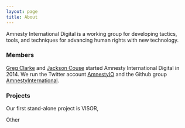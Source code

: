 ```yaml
---
layout: page
title: About
---
```


Amnesty International Digital is a working group for developing tactics, tools, and techniques for advancing human rights with new technology.

### Members

[Greg Clarke](https://twitter.com/gregologynet) and [Jackson Couse](https://twitter.com/jacksoncouse) started Amnesty International Digital in 2014. We run the Twitter account [AmnestyIO](https://twitter.com/AmnestyIO) and the Github group [AmnestyInternational](https://github.com/amnestyinternational). 

### Projects

Our first stand-alone project is VISOR, 

Other 
